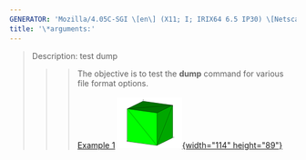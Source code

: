 ```yaml
---
GENERATOR: 'Mozilla/4.05C-SGI \[en\] (X11; I; IRIX64 6.5 IP30) \[Netscape\]'
title: '\*arguments:'
---
```


> Description: test dump
>
> > > The objective is to test the **dump** command for various file
> > > format options.\
> > >  \
> > > [Example 1](description_dump.html)
> > > [![](image/output_tn.gif){width="114"
> > > height="89"}](description_dump.html)
